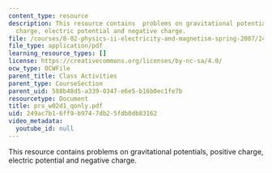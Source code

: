 ```yaml
---
content_type: resource
description: This resource contains  problems on gravitational potentials, positive
  charge, electric potential and negative charge.
file: /courses/8-02-physics-ii-electricity-and-magnetism-spring-2007/249ac7b16ff9b9747db25fdb0db83162_prs_w02d1_qonly.pdf
file_type: application/pdf
learning_resource_types: []
license: https://creativecommons.org/licenses/by-nc-sa/4.0/
ocw_type: OCWFile
parent_title: Class Activities
parent_type: CourseSection
parent_uid: 588b48d5-a339-0347-e6e5-b16b0ec1fe7b
resourcetype: Document
title: prs_w02d1_qonly.pdf
uid: 249ac7b1-6ff9-b974-7db2-5fdb0db83162
video_metadata:
  youtube_id: null
---
```

This resource contains  problems on gravitational potentials, positive charge, electric potential and negative charge.